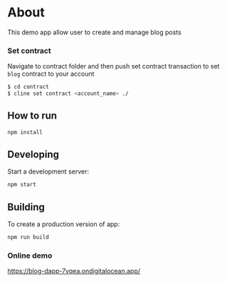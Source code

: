 # About
This demo app allow user to create and manage blog posts

### Set contract
Navigate to contract folder and then push set contract transaction to set `blog` contract to your account


```bash
$ cd contract
$ cline set contract <account_name> ./
```

## How to run

```bash
npm install
```

## Developing
Start a development server:

```bash
npm start
```

## Building

To create a production version of app:

```bash
npm run build
```

### Online demo

https://blog-dapp-7vqea.ondigitalocean.app/